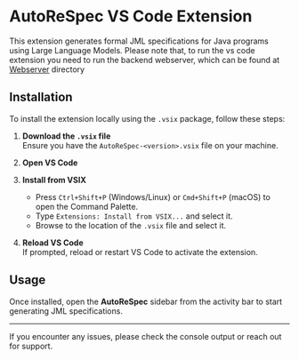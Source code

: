 # AutoReSpec VS Code Extension

This extension generates formal JML specifications for Java programs using Large Language Models. Please note that, to run the vs code extension you need to run the backend webserver, which can be found at [Webserver](https://github.com/autorespec/AutoReSpec/tree/main/Webserver) directory

## Installation

To install the extension locally using the `.vsix` package, follow these steps:

1. **Download the `.vsix` file**  
   Ensure you have the `AutoReSpec-<version>.vsix` file on your machine.

2. **Open VS Code**

3. **Install from VSIX**  
   - Press `Ctrl+Shift+P` (Windows/Linux) or `Cmd+Shift+P` (macOS) to open the Command Palette.  
   - Type `Extensions: Install from VSIX...` and select it.  
   - Browse to the location of the `.vsix` file and select it.

4. **Reload VS Code**  
   If prompted, reload or restart VS Code to activate the extension.

## Usage

Once installed, open the **AutoReSpec** sidebar from the activity bar to start generating JML specifications.

---

If you encounter any issues, please check the console output or reach out for support.
